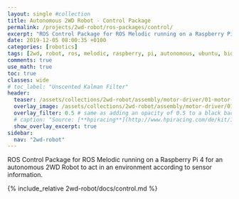 ```yaml
---
layout: single #collection
title: Autonomous 2WD Robot - Control Package
permalink: /projects/2wd-robot/ros-packages/control/
excerpt: "ROS Control Package for ROS Melodic running on a Raspberry Pi 4 for an autonomous 2WD Robot to act in an environment according to sensor information."
date: 2019-12-05 08:00:35 +0100
categories: [robotics]
tags: [2wd, robot, ros, melodic, raspberry, pi, autonomous, ubuntu, bionic, package, control]
comments: true
use_math: true
toc: true
classes: wide
# toc_label: "Unscented Kalman Filter"
header:
  teaser: /assets/collections/2wd-robot/assembly/motor-driver/01-motor-driver.jpg
  overlay_image: /assets/collections/2wd-robot/assembly/motor-driver/01-motor-driver.jpg
  overlay_filter: 0.5 # same as adding an opacity of 0.5 to a black background
  # caption: "Source: [**hpiracing**](http://www.hpiracing.com/de/kit/114343)"
  show_overlay_excerpt: true
sidebar:
  nav: "2wd-robot"
---
```


ROS Control Package for ROS Melodic running on a Raspberry Pi 4 for an autonomous 2WD Robot 
to act in an environment according to sensor information.


{% include_relative 2wd-robot/docs/control.md %}
